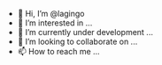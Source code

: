 - 👋 Hi, I’m @lagingo
- 👀 I’m interested in ...
- 🌱 I’m currently under development ...
- 💞️ I’m looking to collaborate on ...
- 📫 How to reach me ...

<!---
lagingo/lagingo is a ✨ special ✨ repository because its `README.md` (this file) appears on your GitHub profile.
You can click the Preview link to take a look at your changes.
--->
